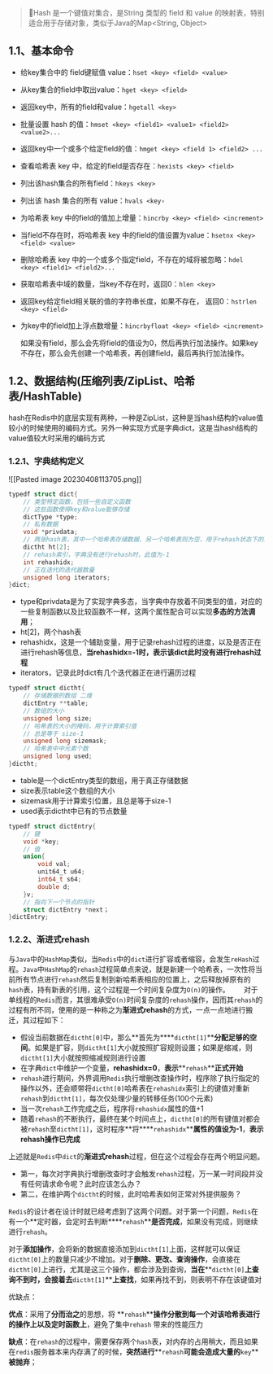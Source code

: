 > 📌Hash 是一个键值对集合，是String 类型的 field 和 value 的映射表，特别适合用于存储对象，类似于Java的Map<String, Object>

## 1.1、基本命令

-   给key集合中的 field键赋值 value：`hset <key> <field> <value>`
    
-   从key集合的field中取出value：`hget <key> <field>`
    
-   返回key中，所有的field和value：`hgetall <key>`
    
-   批量设置 hash 的值：`hmset <key> <field1> <value1> <field2> <value2>...`
    
-   返回key中一个或多个给定field的值：`hmget <key> <field 1> <field2> ...`
    
-   查看哈希表 key 中，给定的field是否存在：`hexists <key> <field>`
    
-   列出该hash集合的所有field：`hkeys <key>`
    
-   列出该 hash 集合的所有 value：`hvals <key›`
    
-   为哈希表 key 中的field的值加上增量：`hincrby <key> <field> <increment>`
    
-   当field不存在时，将哈希表 key 中的field的值设置为value：`hsetnx <key> <field> <value>`
    
-   删除哈希表 key 中的一个或多个指定field，不存在的域将被忽略：`hdel <key> <field1> <field2>...`
    
-   获取哈希表中域的数量，当key不存在时，返回0：`hlen <key>`
    
-   返回key给定field相关联的值的字符串长度，如果不存在， 返回0：`hstrlen <key> <field>`
    
-   为key中的field加上浮点数增量：`hincrbyfloat <key> <field> <increment>`
    
    如果没有field，那么会先将field的值设为0，然后再执行加法操作。如果key不存在，那么会先创建一个哈希表，再创建field，最后再执行加法操作。
    

## 1.2、数据结构(压缩列表/ZipList、哈希表/HashTable)

hash在Redis中的底层实现有两种，一种是ZipList，这种是当hash结构的value值较小的时候使用的编码方式。另外一种实现方式是字典dict，这是当hash结构的value值较大时采用的编码方式

### 1.2.1、字典结构定义

![[Pasted image 20230408113705.png]]

```C
typedf struct dict{
    // 类型特定函数，包括一些自定义函数
    // 这些函数使得key和value能够存储
    dictType *type;
    // 私有数据
    void *privdata;
    // 两张hash表，其中一个哈希表存储数据，另一个哈希表则为空，用于rehash状态下的数据存储
    dictht ht[2];
    // rehash索引，字典没有进行rehash时，此值为-1
    int rehashidx;
    // 正在迭代的迭代器数量
    unsigned long iterators;
}dict;

```

-   type和privdata是为了实现字典多态，当字典中存放着不同类型的值，对应的一些复制函数以及比较函数不一样，这两个属性配合可以实现**多态的方法调用**；
-   ht[2]，两个hash表
-   rehashidx，这是一个辅助变量，用于记录rehash过程的进度，以及是否正在进行rehash等信息，**当rehashidx=-1时，表示该dict此时没有进行rehash过程**
-   iterators，记录此时dict有几个迭代器正在进行遍历过程

```C
typedf struct dictht{
    // 存储数据的数组 二维
    dictEntry **table;
    // 数组的大小
    unsigned long size;
    // 哈希表的大小的掩码，用于计算索引值
    // 总是等于 size-1
    unsigned long sizemask;
    // 哈希表中中元素个数                      
    unsigned long used;
}dictht;

```

-   table是一个dictEntry类型的数组，用于真正存储数据
-   size表示table这个数组的大小
-   sizemask用于计算索引位置，且总是等于size-1
-   used表示dictht中已有的节点数量

```C
typedf struct dictEntry{
    // 键
    void *key;
    // 值
    union{
        void val;
        unit64_t u64;
        int64_t s64;
        double d;
    }v;
    // 指向下一个节点的指针
    struct dictEntry *next；
}dictEntry;

```

### 1.2.2、渐进式rehash

与`Java`中的`HashMap`类似，当`Redis`中的`dict`进行扩容或者缩容，会发生`reHash`过程。`Java`中`HashMap`的`rehash`过程简单点来说，就是新建一个哈希表，一次性将当前所有节点进行`rehash`然后复制到新哈希表相应的位置上，之后释放掉原有的`hash`表，持有新表的引用，这个过程是一个时间复杂度为`O(n)`的操作。  对于单线程的`Redis`而言，其很难承受`O(n)`时间复杂度的`rehash`操作，因而其`rehash`的过程有所不同，使用的是一种称之为**渐进式rehash**的方式，一点一点地进行搬迁，其过程如下：

-   假设当前数据在`dictht[0]`中，那么**首先为****`dictht[1]`****分配足够的空间**。如果是扩容，则`dictht[1]`大小就按照扩容规则设置；如果是缩减，则`dictht[1]`大小就按照缩减规则进行设置
-   在字典`dict`中维护一个变量，**rehashidx=0**，**表示****`rehash`****正式开始**
-   `rehash`进行期间，外界调用`Redis`执行增删改查操作时，程序除了执行指定的操作以外，还会顺带将`dictht[0]`哈希表在`rehashidx`索引上的键值对重新`rehash`到`dictht[1]`，每次仅处理少量的转移任务(100个元素)
-   当一次`rehash`工作完成之后，程序将`rehashidx`属性的值+1
-   随着`rehash`的不断执行，最终在某个时间点上，`dictht[0]`的所有键值对都会被`rehash`至`dictht[1]`，这时程序**将****`rehashidx`****属性的值设为-1**，**表示rehash操作已完成**

上述就是`Redis`中`dict`的**渐进式rehash**过程，但在这个过程会存在两个明显问题。

-   第一，每次对字典执行增删改查时才会触发`rehash`过程，万一某一时间段并没有任何请求命令呢？此时应该怎么办？
-   第二，在维护两个`dictht`的时候，此时哈希表如何正常对外提供服务？

`Redis`的设计者在设计时就已经考虑到了这两个问题。对于第一个问题，`Redis`在有一个**定时器，会定时去判断****`rehash`****是否完成**，如果没有完成，则继续进行`rehash`。

对于**添加操作**，会将新的数据直接添加到`dictht[1]`上面，这样就可以保证`dictht[0]`上的数量只减少不增加。对于**删除、更改、查询操作**，会直接在`dictht[0]`上进行，尤其是这三个操作，都会涉及到查询，**当在****`dictht[0]`****上查询不到时，会接着去****`dictht[1]`****上查找**，如果再找不到，则表明不存在该键值对

优缺点：

**优点**：采用了**分而治之**的思想，将 **`rehash`****操作分散到每一个对该哈希表进行的操作上以及定时函数上**，避免了集中`rehash` 带来的性能压力

**缺点**：在`rehash`的过程中，需要保存两个`hash`表，对内存的占用稍大，而且如果在`redis`服务器本来内存满了的时候，**突然进行****`rehash`****可能会造成大量的****`key`****被抛弃**；